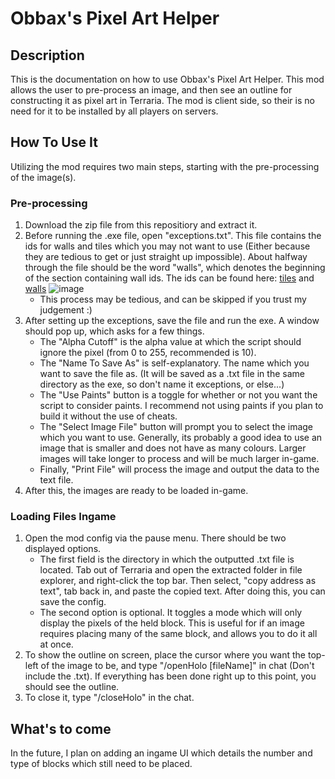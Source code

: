 
# Obbax's Pixel Art Helper
## Description
This is the documentation on how to use Obbax's Pixel Art Helper. This mod allows the user to pre-process an image, and then see an outline for constructing it as pixel art in Terraria. The mod is client side, so their is no need for it to be installed by all players on servers.

## How To Use It
Utilizing the mod requires two main steps, starting with the pre-processing of the image(s).

### Pre-processing

 1. Download the zip file from this repositiory and extract it.
 2. Before running the .exe file, open "exceptions.txt". This file contains the ids for walls and tiles which you may not want to use (Either because they are tedious to get or just straight up impossible). About halfway through the file should be the word "walls", which denotes the beginning of the section containing wall ids. The ids can be found here: [tiles](https://terraria.wiki.gg/wiki/Tile_IDs) and [walls](https://terraria.wiki.gg/wiki/Wall_IDs)
 ![image](https://lh3.googleusercontent.com/pw/ABLVV878Ws0JxdDi0Oxljcc836t0DNl20jQdiG5gh67THIR9eoybZyFteTjmdzdXMpPiZtGCFG2WP4uGLgXDbU6Cjb2UfxrS-0UpUzZZa7-o1u64IdZhXSdUf6hANnCwb02cwrDtfVfvvEnj90LZPRn3N3dIYPXM_wV-QqFl3tuG5344ThbJYo0yU0LeoeLvDOTFQpameXwszKK2xYG3QTGFsKD4kTgDzFpZabyok3XeMTps5PvlkGl5wGvOADqJbzPZ7E56gWJf_1b7meNG7ejLYxDorXXcDxctLQdXLr9iW1aUAcW2X9Te6lh_d_BQ97CFgsgZvGJrHf5nV6Fa8jXs20K0JNKROoCj9DYaCRrhmtCA5gq4kBBx2a7cweAlLJufo2F44ZltC067nkMS3S74F4kaLfKsrDTV91Ap-ZBgjhdXPWD148O4TDZ0cjLvFLBM9i4n99syld52vv9ASrsP3GllmgunTNU9DE1E6AiP6qNOZF6PZhxZde3Fx7oVPcakPrddKvoEYlZVeS9aGKmeK8FYPRPVs1ASjcg510kRfCi3P3NlGyH8OJEkn9_vy5ZxSGS8WUt3mN0dHSqGagxB5nG8l_GYc6DpL4-ck5Ah4c8jsSr51igSxabHCt1CN-FAkbT_kkmUO21-7vZJtT-UIDSjwnPr0dt93jw_hKC98C0KwscOWvLD-8ObIWRIocdib5uUevDrMnnMJI2NTKQHvIBakfUnrgQNdah4On5ymGVbT73L1L0rxR2lZo5DArmYll6br5gMXUhRRx813I_UpHUP382JZEqcWA6KCU0IYB_EsTtsi1StPTZSPpAiQt2fRS7uKhE3uLbi7jvuLtst4uKsX9IxJY4LBXavu_kHwqsKwejsBTtoiyeY6DPuq0-stOvfS2iuNvC0EoXAKa1glsLbtOGHaEl2zyGIAjqnJkDnixezREyaaxtdIT5K7BrhSpKyYGy4EkaU2fv-GkeXVyILifXQEWG0kJkcZyTfHnbZb70=w752-h738-s-no-gm?authuser=0)
    * This process may be tedious, and can be skipped if you trust my judgement :)
 4. After setting up the exceptions, save the file and run the exe. A window should pop up, which asks for a few things. 
    * The "Alpha Cutoff" is the alpha value at which the script should
    ignore the pixel (from 0 to 255, recommended is 10).
    * The "Name To Save As" is self-explanatory. The name which you want to save the file as. (It will be saved as a .txt file in the same directory as the exe, so don't name it exceptions, or else...)
    * The "Use Paints" button is a toggle for whether or not you want the script to consider paints. I recommend not using paints if you plan to build it without the use of cheats.
    * The "Select Image File" button will prompt you to select the image which you want to use. Generally, its probably a good idea to use an image that is smaller and does not have as many colours. Larger images will take longer to process and will be much larger in-game.
    * Finally, "Print File" will process the image and output the data to the text file.
 5. After this, the images are ready to be loaded in-game.
 
### Loading Files Ingame

1. Open the mod config via the pause menu. There should be two displayed options.
   * The first field is the directory in which the outputted .txt file is located. Tab out of Terraria and open the extracted folder in file explorer, and right-click the top bar. Then select, "copy address as text", tab back in, and paste the copied text. After doing this, you can save the config.
   * The second option is optional. It toggles a mode which will only display the pixels of the held block. This is useful for if an image requires placing many of the same block, and allows you to do it all at once.
2. To show the outline on screen, place the cursor where you want the top-left of the image to be, and type "/openHolo [fileName]" in chat (Don't include the .txt). If everything has been done right up to this point, you should see the outline.
3. To close it, type "/closeHolo" in the chat.

## What's to come
In the future, I plan on adding an ingame UI which details the number and type of blocks which still need to be placed.
